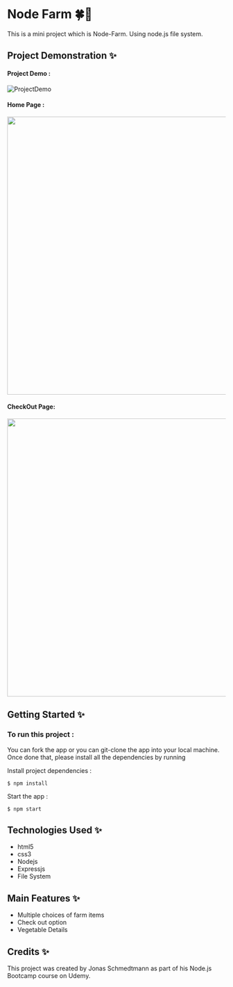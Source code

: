 # Node Farm 🍀🛒

This is a mini project which is Node-Farm. Using node.js file system.

## Project Demonstration ✨

#### Project Demo :

![ProjectDemo](https://github.com/devikumavath/Node-Farm/blob/main/final/screenShots/projectDemo.gif)

#### Home Page :

<!-- ![https://github.com/devikumavath/Node-Farm/blob/main/final/screenShots/homePage.png] | width=640) -->

<img src="https://github.com/devikumavath/Node-Farm/blob/main/final/screenShots/homePage.png" width="640">


#### CheckOut Page:

<!-- ![https://github.com/devikumavath/Node-Farm/blob/main/final/screenShots/checkoutPage.png] | width=640) -->

<img src="https://github.com/devikumavath/Node-Farm/blob/main/final/screenShots/checkoutPage.png" width="640">

## Getting Started ✨

### To run this project :

You can fork the app or you can git-clone the app into your local machine. Once done that, please install all the dependencies by running

Install project dependencies :
```
$ npm install
```
Start the app :

```
$ npm start
```

## Technologies Used ✨

- html5
- css3
- Nodejs
- Expressjs
- File System

## Main Features ✨

- Multiple choices of farm items
- Check out option
- Vegetable Details

## Credits ✨

This project was created by Jonas Schmedtmann as part of his Node.js Bootcamp course on Udemy.
